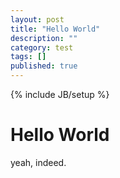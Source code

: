 ```yaml
---
layout: post
title: "Hello World"
description: ""
category: test
tags: []
published: true
---
```


{% include JB/setup %}

# Hello World

yeah, indeed.

